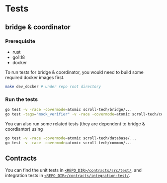 # Tests

## bridge & coordinator

### Prerequisite

+ rust
+ go1.18
+ docker

To run tests for bridge & coordinator, you would need to build some required docker images first.

```bash
make dev_docker # under repo root directory
```


### Run the tests

```bash
go test -v -race -covermode=atomic scroll-tech/bridge/...
go test -tags="mock_verifier" -v -race -covermode=atomic scroll-tech/coordinator/...
```

You can also run some related tests (they are dependent to bridge & coordiantor) using
```bash
go test -v -race -covermode=atomic scroll-tech/database/...
go test -v -race -covermode=atomic scroll-tech/common/...
```


## Contracts

You can find the unit tests in [`<REPO_DIR>/contracts/src/test/`](../contracts/src/test/), and integration tests in [`<REPO_DIR>/contracts/integration-test/`](../contracts/integration-test/).
